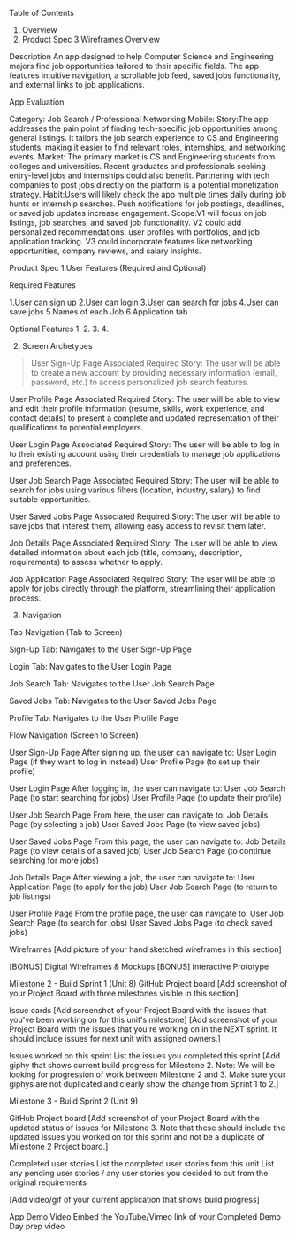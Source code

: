 Table of Contents
1. Overview
2. Product Spec
3.Wireframes
Overview

Description
An app designed to help Computer Science and Engineering majors find job opportunities tailored to their specific fields. The app features intuitive navigation, a scrollable job feed, saved jobs functionality, and external links to job applications.

App Evaluation

Category: Job Search / Professional Networking
Mobile:
Story:The app addresses the pain point of finding tech-specific job opportunities among general listings. It tailors the job search experience to CS and Engineering students, making it easier to find relevant roles, internships, and networking events.
Market: The primary market is CS and Engineering students from colleges and universities. Recent graduates and professionals seeking entry-level jobs and internships could also benefit. Partnering with tech companies to post jobs directly on the platform is a potential monetization strategy.
Habit:Users will likely check the app multiple times daily during job hunts or internship searches. Push notifications for job postings, deadlines, or saved job updates increase engagement.
Scope:V1 will focus on job listings, job searches, and saved job functionality. V2 could add personalized recommendations, user profiles with portfolios, and job application tracking. V3 could incorporate features like networking opportunities, company reviews, and salary insights.

Product Spec
1.User Features (Required and Optional)

Required Features

1.User can sign up 
2.User can login
3.User can search for jobs
4.User can save jobs
5.Names of each Job
6.Application tab

Optional Features
1.
2. 
3.
4. 

2. Screen Archetypes

> User Sign-Up Page
> Associated Required Story:
> The user will be able to create a new account by providing necessary information (email, password, etc.) to access personalized job search features.

User Profile Page
Associated Required Story:
The user will be able to view and edit their profile information (resume, skills, work experience, and contact details) to present a complete and updated representation of their qualifications to potential employers.

User Login Page
Associated Required Story:
The user will be able to log in to their existing account using their credentials to manage job applications and preferences.
 
User Job Search Page
Associated Required Story:
The user will be able to search for jobs using various filters (location, industry, salary) to find suitable opportunities.

User Saved Jobs Page
Associated Required Story:
The user will be able to save jobs that interest them, allowing easy access to revisit them later.

Job Details Page
Associated Required Story:
The user will be able to view detailed information about each job (title, company, description, requirements) to assess whether to apply.
 
Job Application Page
Associated Required Story:
The user will be able to apply for jobs directly through the platform, streamlining their application process.

3. Navigation

Tab Navigation (Tab to Screen)

Sign-Up Tab:
Navigates to the User Sign-Up Page

Login Tab:
Navigates to the User Login Page

Job Search Tab:
Navigates to the User Job Search Page

Saved Jobs Tab:
Navigates to the User Saved Jobs Page

Profile Tab:
Navigates to the User Profile Page

Flow Navigation (Screen to Screen)

User Sign-Up Page
After signing up, the user can navigate to:
User Login Page (if they want to log in instead)
User Profile Page (to set up their profile)

User Login Page
After logging in, the user can navigate to:
User Job Search Page (to start searching for jobs)
User Profile Page (to update their profile)

User Job Search Page
From here, the user can navigate to:
Job Details Page (by selecting a job)
User Saved Jobs Page (to view saved jobs)

User Saved Jobs Page
From this page, the user can navigate to:
Job Details Page (to view details of a saved job)
User Job Search Page (to continue searching for more jobs)

Job Details Page
After viewing a job, the user can navigate to:
User Application Page (to apply for the job)
User Job Search Page (to return to job listings)

User Profile Page
From the profile page, the user can navigate to:
User Job Search Page (to search for jobs)
User Saved Jobs Page (to check saved jobs)

Wireframes
[Add picture of your hand sketched wireframes in this section] 



[BONUS] Digital Wireframes & Mockups
[BONUS] Interactive Prototype

Milestone 2 - Build Sprint 1 (Unit 8)
GitHub Project board
[Add screenshot of your Project Board with three milestones visible in this section] 

Issue cards
[Add screenshot of your Project Board with the issues that you've been working on for this unit's milestone] 
[Add screenshot of your Project Board with the issues that you're working on in the NEXT sprint. It should include issues for next unit with assigned owners.] 

Issues worked on this sprint
List the issues you completed this sprint
[Add giphy that shows current build progress for Milestone 2. Note: We will be looking for progression of work between Milestone 2 and 3. Make sure your giphys are not duplicated and clearly show the change from Sprint 1 to 2.]

Milestone 3 - Build Sprint 2 (Unit 9)

GitHub Project board
[Add screenshot of your Project Board with the updated status of issues for Milestone 3. Note that these should include the updated issues you worked on for this sprint and not be a duplicate of Milestone 2 Project board.] 

Completed user stories
List the completed user stories from this unit
List any pending user stories / any user stories you decided to cut from the original requirements

[Add video/gif of your current application that shows build progress] 

App Demo Video
Embed the YouTube/Vimeo link of your Completed Demo Day prep video
